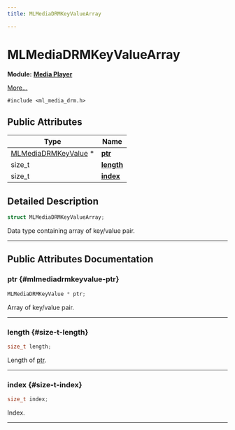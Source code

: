 ```yaml
---
title: MLMediaDRMKeyValueArray

---
```


# MLMediaDRMKeyValueArray

**Module:** **[Media Player](/api-ref/api/Modules/group___media_player/group___media_player.md)**



 [More...](#detailed-description)


`#include <ml_media_drm.h>`

## Public Attributes

| Type           | Name           |
| -------------- | -------------- |
| [MLMediaDRMKeyValue](/api-ref/api/Modules/group___media_player/struct_m_l_media_d_r_m_key_value.md) * | **[ptr](/api-ref/api/Modules/group___media_player/struct_m_l_media_d_r_m_key_value_array.md#mlmediadrmkeyvalue-ptr)**  |
| size_t | **[length](/api-ref/api/Modules/group___media_player/struct_m_l_media_d_r_m_key_value_array.md#size-t-length)**  |
| size_t | **[index](/api-ref/api/Modules/group___media_player/struct_m_l_media_d_r_m_key_value_array.md#size-t-index)**  |

## Detailed Description

```cpp
struct MLMediaDRMKeyValueArray;
```


Data type containing array of key/value pair. 





-----------
## Public Attributes Documentation

### ptr {#mlmediadrmkeyvalue-ptr}

```cpp
MLMediaDRMKeyValue * ptr;
```


Array of key/value pair. 





-----------

### length {#size-t-length}

```cpp
size_t length;
```


Length of [ptr](/api-ref/api/Modules/group___media_player/struct_m_l_media_d_r_m_key_value_array.md#mlmediadrmkeyvalue-ptr). 





-----------

### index {#size-t-index}

```cpp
size_t index;
```


Index. 





-----------

